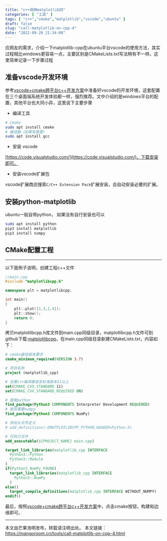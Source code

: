 ```yaml
---
title: "c++调用matplotlib四"
categories: [ "工具" ]
tags: [ "c++","cmake","matplotlib","vscode","ubuntu" ]
draft: false
slug: "call-matplotlib-on-cpp-4"
date: "2022-09-28 21:34:00"
---
```


应网友的需求，介绍一下matplotlib-cpp在ubuntu平台vscode的使用方法，其实过程相比windows更容易一点，主要区别是CMakeLists.txt写法稍有不一样。这里简单记录一下步骤过程

## 准备vscode开发环境

参考[vscode+cmake跨平台c++开发方案](https://mangoroom.cn/tools/cpp-cross-platform-develop-sulotion-based-vscode-and-cmake.html)中准备好vscode的开发环境，这套配置在三个桌面端系统开发体验都一样，强烈推荐。文中介绍的是windows平台的配置，其他平台也大同小异，这里说下主要步骤

- 编译工具
```bash
# cmake
sudo apt install cmake
# 编译器（如果有需要）
sudo apt install gcc
```

- 安装 vscode

[https://code.visualstudio.com/](https://code.visualstudio.com/)，下载安装即可。

- 安装vscode扩展包

vscode扩展商店搜索`C/C++ Extension Pack`扩展安装，会自动安装必要的扩展。


## 安装python-matplotlib

ubuntu一般自带python， 如果没有自行安装也可以

```bash
sudo apt install python
pip3 install matplotlib
pip3 install numpy
```

## CMake配置工程


-----

以下面例子说明，创建工程c++文件

```cpp
//main.cpp
#include "matplotlibcpp.h"

namespace plt = matplotlibcpp;

int main() 
{
    plt::plot({1,3,2,4});
    plt::show();
    return 0;
}
```

拷贝matplotlibcpp.h库文件到main.cpp同级目录，matplotlibcpp.h文件可到github下载:[matplotlibcpp](https://github.com/lava/matplotlib-cpp/blob/master/matplotlibcpp.h)，在main.cpp同级目录新建CMakeLists.txt，内容如下：

```cmake
# cmake最低版本要求
cmake_minimum_required(VERSION 3.7)

# 项目名称
project (matplotlib_cpp)

# 设置c++编译器语言标准版本11以上
set(CMAKE_CXX_STANDARD 11)
set(CMAKE_CXX_STANDARD_REQUIRED ON)

# 搜索python
find_package(Python3 COMPONENTS Interpreter Development REQUIRED)
# 是否需要numpy
find_package(Python3 COMPONENTS NumPy)

# 添加头文件定义
# add_definitions(-DMATPLOTLIBCPP_PYTHON_HEADER=Python.h)

# 可执行文件
add_executable(${PROJECT_NAME} main.cpp)

target_link_libraries(matplotlib_cpp INTERFACE
  Python3::Python
  Python3::Module
)
if(Python3_NumPy_FOUND)
  target_link_libraries(matplotlib_cpp INTERFACE
    Python3::NumPy
  )
else()
  target_compile_definitions(matplotlib_cpp INTERFACE WITHOUT_NUMPY)
endif()
```

最后，按照[vscode+cmake跨平台c++开发方案](https://mangoroom.cn/tools/cpp-cross-platform-develop-sulotion-based-vscode-and-cmake.html)中，点击cmake按钮，构建和边缘即可。

---------

本文由芒果浩明发布，转载请注明出处。
本文链接：https://mangoroom.cn/tools/call-matplotlib-on-cpp-4.html



